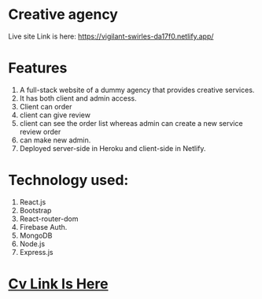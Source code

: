 # Creative agency

Live site Link is here: https://vigilant-swirles-da17f0.netlify.app/

# Features

1. A full-stack website of a dummy agency that provides creative services.
 2. It has both client and admin access.
3. Client can order
 4. client can give review
 5. client can see the order list whereas admin can create a new service review order
6. can make new admin.
7. Deployed server-side in Heroku and client-side in Netlify.


# Technology used:
1. React.js
2. Bootstrap
3. React-router-dom
4.  Firebase Auth.
5. MongoDB
6. Node.js
7. Express.js

# [Cv Link Is Here](https://drive.google.com/file/d/1VK2PmxXWWhh6Xb2_MyoqDPeA9qqXAqLk/view?usp=sharing)
 